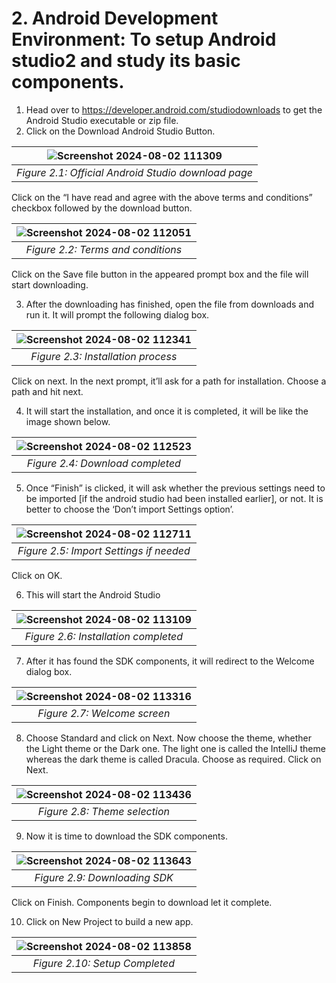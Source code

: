 # 2. Android Development Environment: To setup Android studio2 and study its basic components.


1. Head over to https://developer.android.com/studiodownloads to get the Android Studio
executable or zip file.
2. Click on the Download Android Studio Button.

|   ![Screenshot 2024-08-02 111309](https://github.com/user-attachments/assets/829e5a33-5f3f-4d1a-914c-68e5bc6b4f31) |
|:--:|
| *Figure 2.1: Official Android Studio download page* |

Click on the “I have read and agree with the above terms and conditions” checkbox
followed by the download button.

| ![Screenshot 2024-08-02 112051](https://github.com/user-attachments/assets/8786d171-ba6f-4317-bacd-865747aa9ece) |
|:--:|
| *Figure 2.2: Terms and conditions* |

Click on the Save file button in the appeared prompt box and the file will start downloading.

3. After the downloading has finished, open the file from downloads and run it. It will
prompt the following dialog box.

| ![Screenshot 2024-08-02 112341](https://github.com/user-attachments/assets/e044fcee-e8b7-4e28-9ec3-388ca086e5fe) |
|:--:|
| *Figure 2.3: Installation process* |

Click on next. In the next prompt, it’ll ask for a path for installation. Choose a path
and hit next.

4. It will start the installation, and once it is completed, it will be like the image shown
below.

| ![Screenshot 2024-08-02 112523](https://github.com/user-attachments/assets/e8daf339-3b67-48d4-a928-e9c8236ff9e4) |
|:--:|
| *Figure 2.4: Download completed* |

5. Once “Finish” is clicked, it will ask whether the previous settings need to be imported
[if the android studio had been installed earlier], or not. It is better to choose the ‘Don’t
import Settings option’.

| ![Screenshot 2024-08-02 112711](https://github.com/user-attachments/assets/b3fe3d31-b36d-4c41-9455-578788b63210) |
|:--:|
| *Figure 2.5: Import Settings if needed* |

Click on OK.

6. This will start the Android Studio

| ![Screenshot 2024-08-02 113109](https://github.com/user-attachments/assets/a7d69df9-afa8-4fd3-9214-53bc37870ed0) |
|:--:|
| *Figure 2.6: Installation completed* |

7. After it has found the SDK components, it will redirect to the Welcome dialog box.

| ![Screenshot 2024-08-02 113316](https://github.com/user-attachments/assets/59b3cc1c-0dd2-4adf-9bef-be2371cccd92) |
|:--:|
| *Figure 2.7: Welcome screen* |

8. Choose Standard and click on Next. Now choose the theme, whether the Light theme
or the Dark one. The light one is called the IntelliJ theme whereas the dark theme is
called Dracula. Choose as required. Click on Next.

| ![Screenshot 2024-08-02 113436](https://github.com/user-attachments/assets/062205f4-f47b-4db5-99a3-a9a2493694cb) |
|:--:|
| *Figure 2.8: Theme selection* |

9. Now it is time to download the SDK components.

| ![Screenshot 2024-08-02 113643](https://github.com/user-attachments/assets/d69531bd-3670-46b7-a77a-de60e3b80fa2) |
|:--:|
| *Figure 2.9: Downloading SDK* |

Click on Finish. Components begin to download let it complete.

10. Click on New Project to build a new app.

| ![Screenshot 2024-08-02 113858](https://github.com/user-attachments/assets/0f42eec2-b00f-42f7-b656-4ce1455bf492) |
|:--:|
| *Figure 2.10: Setup Completed* |




